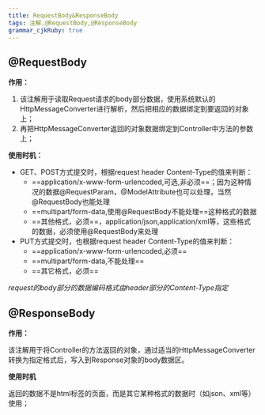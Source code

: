 ```yaml
---
title: RequestBody&ResponseBody 
tags: 注解,@RequestBody,@ResponseBody
grammar_cjkRuby: true
---
```

## @RequestBody
**作用：**

 1. 该注解用于读取Request请求的body部分数据，使用系统默认的HttpMessageConverter进行解析，然后把相应的数据绑定到要返回的对象上；
 2. 再把HttpMessageConverter返回的对象数据绑定到Controller中方法的参数上；

**使用时机：**

 - GET、POST方式提交时，根据request header Content-Type的值来判断：
	 - ==application/x-www-form-urlencoded,可选,非必须==；因为这种情况的数据@RequestParam，@ModelAttribute也可以处理，当然@RequestBody也能处理
	 - ==multipart/form-data,使用@RequestBody不能处理==这种格式的数据
	 - ==其他格式，必须==，application/json,application/xml等，这些格式的数据，必须使用@RequestBody来处理
 - PUT方式提交时，也根据request header Content-Type的值来判断：
	 - ==application/x-www-form-urlencoded,必须==
	 - ==multipart/form-data,不能处理==
	 - ==其它格式，必须==

*request的body部分的数据编码格式由header部分的Content-Type指定*

## @ResponseBody

**作用：**

该注解用于将Controller的方法返回的对象，通过适当的HttpMessageConverter转换为指定格式后，写入到Response对象的body数据区。

**使用时机**

返回的数据不是html标签的页面，而是其它某种格式的数据时（如json、xml等）使用；